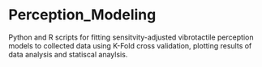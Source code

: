 # Perception_Modeling
Python and R scripts for fitting sensitvity-adjusted vibrotactile perception models to collected data using K-Fold cross validation, plotting results of data analysis and statiscal anaylsis.
